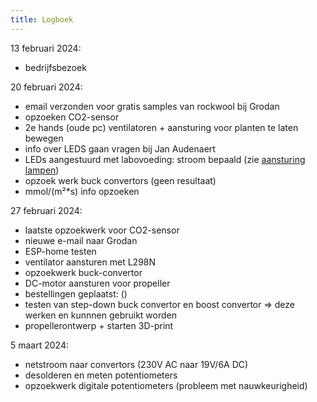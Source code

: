 ```yaml
---
title: Logboek
---
```



13 februari 2024:

* bedrijfsbezoek

20 februari 2024:

* email verzonden voor gratis samples van rockwool bij Grodan
* opzoeken CO2-sensor
* 2e hands (oude pc) ventilatoren + aansturing voor planten te laten bewegen
* info over LEDS gaan vragen bij Jan Audenaert
* LEDs aangestuurd met labovoeding: stroom bepaald (zie [aansturing lampen](/inhoud/aansturingLEDs/))
 * opzoek werk buck convertors (geen resultaat)
 * mmol/(m²*s) info opzoeken


27 februari 2024:

 * laatste opzoekwerk voor CO2-sensor
 * nieuwe e-mail naar Grodan
 * ESP-home testen
 * ventilator aansturen met L298N
 * opzoekwerk buck-convertor
 * DC-motor aansturen voor propeller
 * bestellingen geplaatst: ()
 * testen van step-down buck convertor en boost convertor => deze werken en kunnnen gebruikt worden
 * propellerontwerp + starten 3D-print

 5 maart 2024:

* netstroom naar convertors (230V AC naar 19V/6A DC)
* desolderen en meten potentiometers
* opzoekwerk digitale potentiometers (probleem met nauwkeurigheid)
